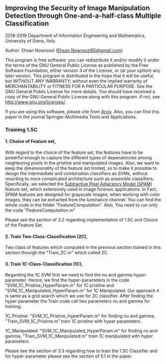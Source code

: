 ## Improving the Security of Image Manipulation Detection through One-and-a-half-class Multiple Classification

2018-2019 Department of Information Engineering and Mathematics, University of Siena, Italy.

Author:  Ehsan Nowroozi (Ehsan.Nowroozi65@gmail.com)

This program is free software: you can redistribute it and/or modify it under the terms of the GNU General Public License as published by the Free Software Foundation, either version 3 of the License, or (at your option) any later version. This program is distributed in the hope that it will be useful, but WITHOUT ANY WARRANTY; without even the implied warranty of MERCHANTABILITY or FITNESS FOR A PARTICULAR PURPOSE.  See the GNU General Public License for more details. You should have received a copy of the GNU General Public License along with this program. If not, see <http://www.gnu.org/licenses/>.

If you are using this software, please cite from [Arxiv](https://dblp.uni-trier.de/rec/bibtex/journals/corr/abs-1902-08446). Also, you can find this paper in the journal Springer-Multimedia Tools and Applications.

### Training 1.5C

#### 1. Choice of Feature set,
   
   With regard to the choice of the feature set, the features have to be powerful enough to capture the different types of 
dependencies among neighboring pixels in the pristine and manipulated images. Also, we want to keep the dimensionality of
the feature set limited, so to make it possible to design the intermediate and combination classifiers as SVMs, without resorting to more complicated architecture such as ensemble classifiers. Specifically, we selected the [Subtractive Pixel Adjacency Model (SPAM)](http://dde.binghamton.edu/download/feature_extractors/download/spam686.m) feature set, which extensively used in image forensic applications. In Fact, SPAM features are designed for grayscale images; when working with color images, they can be extracted from the luminance channel. You can find the whole code in the folder "FeatureComputation". Also, You need to run only the code "FeatureComputation.m"

Please see the section of 3.2 regarding implementation of 1.5C and Choice of the Feature Set.

#### 2. Train Two-Class-Classification (2C),

Two class of features which computed in the previous section trained in this section thourgh the "Train_2C.m" which called 2C.

#### 3. Train 1C-Class-Classification (1C),

Regarding the 1C SVM first we need to find the nu and gamma hyper-parameter. Hence, we find the hyper-parameters in the code "SVM_1C_Pristine_HyperParam.m" for 1C pristine and "SVM_1C_Manipulated_HyperParam.m" for 1C Manipulated. Our approach it is same as a grid search which we use for 2C classifier. After finding the hyper parameter the Train code call two parameters nu
and gamma for training.

1C_Pristine: "SVM_1C_Pristine_HyperParam.m" for finding nu and gamma, "Train_SVM_1C_Pristine.m" train 1C pristine with hyper parameters.
   
1C_Manipulated: "SVM_1C_Manipulated_HyperParam.m" for finding nu and gamma, "Train_SVM_1C_Manipulated.m" train 1C manipulated with hyper parameters.

Please see the section of 3.3 regarding how to train the 1.5C Classifier and for hyper-parameter please see the section of 5.1 in the paper.
